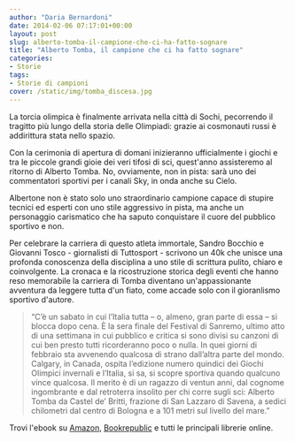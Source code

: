 ```yaml
---
author: "Daria Bernardoni"
date: 2014-02-06 07:17:01+00:00
layout: post
slug: alberto-tomba-il-campione-che-ci-ha-fatto-sognare
title: "Alberto Tomba, il campione che ci ha fatto sognare"
categories:
- Storie
tags:
- Storie di campioni
cover: /static/img/tomba_discesa.jpg
---
```

La torcia olimpica è finalmente arrivata nella città di Sochi, pecorrendo il tragitto più lungo della storia delle Olimpiadi: grazie ai cosmonauti russi è addirittura stata nello spazio.

Con la cerimonia di apertura di domani inizieranno ufficialmente i giochi e tra le piccole grandi gioie dei veri tifosi di sci, quest'anno assisteremo al ritorno di Alberto Tomba. No, ovviamente, non in pista: sarà uno dei commentatori sportivi per i canali Sky, in onda anche su Cielo.

Albertone non è stato solo uno straordinario campione capace di stupire tecnici ed esperti con uno stile aggressivo in pista, ma anche un personaggio carismatico che ha saputo conquistare il cuore del pubblico sportivo e non.

Per celebrare la carriera di questo atleta immortale, Sandro Bocchio e Giovanni Tosco - giornalisti di Tuttosport - scrivono un 40k che unisce una profonda conoscenza della disciplina a uno stile di scrittura pulito, chiaro e coinvolgente. La cronaca e la ricostruzione storica degli eventi che hanno reso memorabile la carriera di Tomba diventano un'appassionante avventura da leggere tutta d'un fiato, come accade solo con il gioranlismo sportivo d'autore.


> “C’è un sabato in cui l’Italia tutta – o, almeno, gran parte di essa – si blocca dopo cena. È la sera finale del Festival di Sanremo, ultimo atto di una settimana in cui pubblico e critica si sono divisi su canzoni di cui ben presto tutti ricorderanno poco o nulla. In quei giorni di febbraio sta avvenendo qualcosa di strano dall’altra parte del mondo. Calgary, in Canada, ospita l’edizione numero quindici dei Giochi Olimpici invernali e l’Italia, si sa, si scopre sportiva quando qualcuno vince qualcosa. Il merito è di un ragazzo di ventun anni, dal cognome ingombrante e dal retroterra insolito per chi corre sugli sci: Alberto Tomba da Castel de’ Britti, frazione di San Lazzaro di Savena, a sedici chilometri dal centro di Bologna e a 101 metri sul livello del mare.”


Trovi l'ebook su [Amazon](http://www.amazon.it/gp/product/B00I8PT0FU/ref=cm_cr_mts_prod_img), [Bookrepublic](http://www.bookrepublic.it/book/9788898001569-tomba/) e tutti le principali librerie online.
